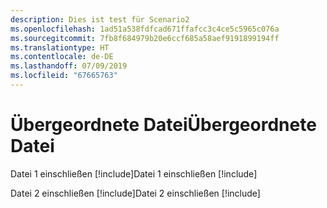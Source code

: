 ```yaml
---
description: Dies ist test für Scenario2
ms.openlocfilehash: 1ad51a538fdfcad671ffafcc3c4ce5c5965c076a
ms.sourcegitcommit: 7fb8f684979b20e6ccf685a58aef9191899194ff
ms.translationtype: HT
ms.contentlocale: de-DE
ms.lasthandoff: 07/09/2019
ms.locfileid: "67665763"
---
```

# <a name="parent-file"></a><span data-ttu-id="46110-102">Übergeordnete Datei</span><span class="sxs-lookup"><span data-stu-id="46110-102">Übergeordnete Datei</span></span>

<span data-ttu-id="46110-103">Datei 1 einschließen [!include[](includes/S2-includeFile1.md)]</span><span class="sxs-lookup"><span data-stu-id="46110-103">Datei 1 einschließen [!include[](includes/S2-includeFile1.md)]</span></span>

<span data-ttu-id="46110-104">Datei 2 einschließen [!include[](includes/S2-includeFile2.md)]</span><span class="sxs-lookup"><span data-stu-id="46110-104">Datei 2 einschließen [!include[](includes/S2-includeFile2.md)]</span></span>
